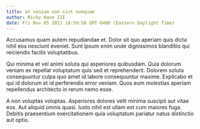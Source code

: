 ```yaml
---
title: at veniam non sint numquam
author: Ricky Hane III
date: Fri Nov 05 2021 18:59:58 GMT-0400 (Eastern Daylight Time)
---
```

Accusamus quam autem repudiandae et. Dolor sit quo aperiam quis dicta nihil eos nesciunt eveniet. Sunt ipsum enim unde dignissimos blanditiis qui reiciendis facilis voluptatibus.

 Qui minima et vel animi soluta qui asperiores quibusdam. Quia dolorum veniam ex repellat voluptatum quis sed et reprehenderit. Dolorem soluta consequuntur culpa quo amet id labore consequuntur maxime. Explicabo et qui id dolorum et id perferendis error veniam. Quos eum molestias aperiam repellendus architecto in rerum nemo esse.

 A non voluptas voluptas. Asperiores dolores velit minima suscipit aut vitae eos. Aut aliquid omnis quasi. Iusto nihil est ullam est cum maiores fuga. Debitis praesentium exercitationem quia voluptatum pariatur natus distinctio aut optio.